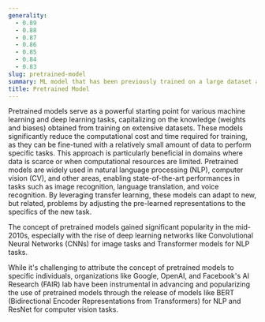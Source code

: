 ```yaml
---
generality:
  - 0.89
  - 0.88
  - 0.87
  - 0.86
  - 0.85
  - 0.84
  - 0.83
slug: pretrained-model
summary: ML model that has been previously trained on a large dataset and can be fine-tuned or used as is for similar tasks or applications.
title: Pretrained Model
---
```


Pretrained models serve as a powerful starting point for various machine learning and deep learning tasks, capitalizing on the knowledge (weights and biases) obtained from training on extensive datasets. These models significantly reduce the computational cost and time required for training, as they can be fine-tuned with a relatively small amount of data to perform specific tasks. This approach is particularly beneficial in domains where data is scarce or when computational resources are limited. Pretrained models are widely used in natural language processing (NLP), computer vision (CV), and other areas, enabling state-of-the-art performances in tasks such as image recognition, language translation, and voice recognition. By leveraging transfer learning, these models can adapt to new, but related, problems by adjusting the pre-learned representations to the specifics of the new task.

The concept of pretrained models gained significant popularity in the mid-2010s, especially with the rise of deep learning networks like Convolutional Neural Networks (CNNs) for image tasks and Transformer models for NLP tasks.

While it's challenging to attribute the concept of pretrained models to specific individuals, organizations like Google, OpenAI, and Facebook's AI Research (FAIR) lab have been instrumental in advancing and popularizing the use of pretrained models through the release of models like BERT (Bidirectional Encoder Representations from Transformers) for NLP and ResNet for computer vision tasks.
